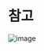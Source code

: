 # 참고
![image](https://user-images.githubusercontent.com/85022962/129900405-d46684af-08c1-4976-8252-459c7d1ddafb.png)
